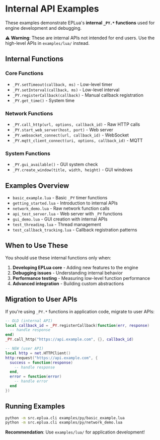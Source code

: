 # Internal API Examples

These examples demonstrate EPLua's **internal `_PY.*` functions** used for engine development and debugging.

⚠️ **Warning**: These are internal APIs not intended for end users. Use the high-level APIs in `examples/lua/` instead.

## Internal Functions

### Core Functions
- `_PY.setTimeout(callback, ms)` - Low-level timer
- `_PY.setInterval(callback, ms)` - Low-level interval
- `_PY.registerCallback(callback)` - Manual callback registration
- `_PY.get_time()` - System time

### Network Functions
- `_PY.call_http(url, options, callback_id)` - Raw HTTP calls
- `_PY.start_web_server(host, port)` - Web server
- `_PY.websocket_connect(url, callback_id)` - WebSocket
- `_PY.mqtt_client_connect(uri, options, callback_id)` - MQTT

### System Functions
- `_PY.gui_available()` - GUI system check
- `_PY.create_window(title, width, height)` - GUI windows


## Examples Overview

- `basic_example.lua` - Basic `_PY` timer functions
- `getting_started.lua` - Introduction to internal APIs
- `network_demo.lua` - Raw network function calls
- `api_test_server.lua` - Web server with `_PY` functions
- `gui_demo.lua` - GUI creation with internal APIs
- `test_threading.lua` - Thread management
- `test_callback_tracking.lua` - Callback registration patterns

## When to Use These

You should use these internal functions only when:

1. **Developing EPLua core** - Adding new features to the engine
2. **Debugging issues** - Understanding internal behavior
3. **Performance testing** - Measuring low-level function performance
4. **Advanced integration** - Building custom abstractions

## Migration to User APIs

If you're using `_PY.*` functions in application code, migrate to user APIs:

```lua
-- OLD (internal API)
local callback_id = _PY.registerCallback(function(err, response)
  -- handle response
end)
_PY.call_http("https://api.example.com", {}, callback_id)

-- NEW (user API)  
local http = net.HTTPClient()
http:request("https://api.example.com", {
  success = function(response)
    -- handle response
  end,
  error = function(error)
    -- handle error
  end
})
```

## Running Examples

```bash
python -m src.eplua.cli examples/py/basic_example.lua
python -m src.eplua.cli examples/py/network_demo.lua
```

**Recommendation**: Use `examples/lua/` for application development!
